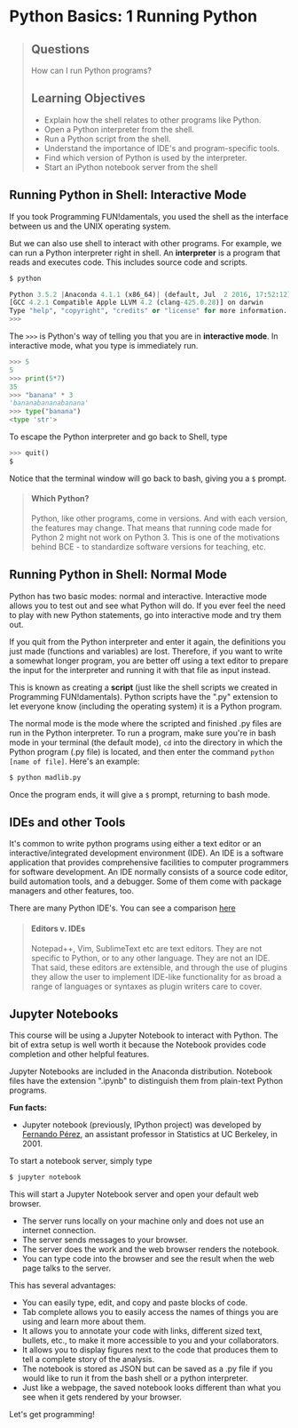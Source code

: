 # Python Basics: 1 Running Python

> ## Questions
> How can I run Python programs?
>
> ## Learning Objectives
>
> *   Explain how the shell relates to other programs like Python.
> *   Open a Python interpreter from the shell.
> *   Run a Python script from the shell.
> *   Understand the importance of IDE's and program-specific tools.
> *   Find which version of Python is used by the interpreter.
> *   Start an iPython notebook server from the shell

## Running Python in Shell: Interactive Mode

If you took Programming FUN!damentals, you used the shell as the interface between us and the UNIX operating system.

But we can also use shell to interact with other programs. For example, we can run a Python interpreter right in shell. An **interpreter** is a program that reads and executes code. This includes source code and scripts.

~~~python
$ python

Python 3.5.2 |Anaconda 4.1.1 (x86_64)| (default, Jul  2 2016, 17:52:12) 
[GCC 4.2.1 Compatible Apple LLVM 4.2 (clang-425.0.28)] on darwin
Type "help", "copyright", "credits" or "license" for more information.
>>>
~~~

The `>>>` is Python's way of telling you that you are in **interactive mode**. In interactive mode, what you type is immediately run.

~~~python
>>> 5
5
>>> print(5*7)
35
>>> "banana" * 3
'bananabananabanana'
>>> type("banana")
<type 'str'>
~~~

To escape the Python interpreter and go back to Shell, type

~~~python
>>> quit()
$
~~~

Notice that the terminal window will go back to bash, giving you a `$` prompt.

> #### Which Python?
>
> Python, like other programs, come in versions. And with each version, the
> features may change. That means that running code made for Python 2 might
> not work on Python 3. This is one of the motivations behind BCE -
> to standardize software versions for teaching, etc.

## Running Python in Shell: Normal Mode

Python has two basic modes: normal and interactive. Interactive mode allows you to test out and see what Python will do. If you ever feel the need to play with new Python statements, go into interactive mode and try them out.

If you quit from the Python interpreter and enter it again, the definitions you just made (functions and variables) are lost. Therefore, if you want to write a somewhat longer program, you are better off using a text editor to prepare the input for the interpreter and running it with that file as input instead.

This is known as creating a **script** (just like the shell scripts we created in Programming FUN!damentals). Python scripts have the ".py" extension to let everyone know (including the operating system) it is a Python program.

The normal mode is the mode where the scripted and finished .py files are run in the Python interpreter. To run a program, make sure you're in bash mode in your terminal (the default mode), `cd` into the directory in which the Python program (.py file) is located, and then enter the command `python [name of file]`. Here's an example:

~~~bash
$ python madlib.py
~~~

Once the program ends, it will give a `$` prompt, returning to bash mode.

## IDEs and other Tools

It's common to write python programs using either a text editor or an interactive/integrated development environment (IDE). An IDE  is a software application that provides comprehensive facilities to computer programmers for software development. An IDE normally consists of a source code editor, build automation tools, and a debugger. Some of them come with package managers and other features, too.

There are many Python IDE's. You can see a comparison [here](https://en.wikipedia.org/wiki/Comparison_of_integrated_development_environments#Python)

> #### Editors v. IDEs
>
> Notepad++, Vim, SublimeText etc are text editors. They are not specific
> to Python, or to any other language. They are not an IDE. That said,
> these editors are extensible, and through the use of plugins they allow the
> user to implement IDE-like functionality for as broad a range of languages
> or syntaxes as plugin writers care to cover.

## Jupyter Notebooks

This course will be using a Jupyter Notebook to interact with Python.  The bit of extra setup is well worth it because the Notebook provides code completion and other helpful features.

Jupyter Notebooks are included in the Anaconda distribution. Notebook files have the extension ".ipynb" to distinguish them from plain-text Python programs.

**Fun facts:**

- Jupyter notebook (previously, IPython project) was developed by [Fernando Pérez](https://bids.berkeley.edu/people/fernando-perez), an assistant professor in Statistics at UC Berkeley, in 2001.

To start a notebook server, simply type

~~~bash
$ jupyter notebook
~~~

This will start a Jupyter Notebook server and open your default web browser.

- The server runs locally on your machine only and does not use an internet connection.
- The server sends messages to your browser.
- The server does the work and the web browser renders the notebook.
- You can type code into the browser and see the result when the web page talks to the server.

This has several advantages:

- You can easily type, edit, and copy and paste blocks of code.
- Tab complete allows you to easily access the names of things you are using and learn more about them.
- It allows you to annotate your code with links, different sized text, bullets, etc., to make it more accessible to you and your collaborators.
- It allows you to display figures next to the code that produces them to tell a complete story of the analysis.
- The notebook is stored as JSON but can be saved as a .py file if you would like to run it from the bash shell or a python interpreter.
- Just like a webpage, the saved notebook looks different than what you see when it gets rendered by your browser.

Let's get programming!

